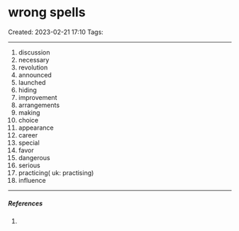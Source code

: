 # wrong spells
Created: 2023-02-21 17:10
Tags: 
____

1. discussion
2. necessary
3. revolution
4. announced
5. launched
6. hiding
7. improvement
8. arrangements
9. making
10. choice
11. appearance
12. career
13. special
14. favor
15. dangerous
16. serious
17.  practicing( uk: practising)
18. influence

_____
##### References
1.

